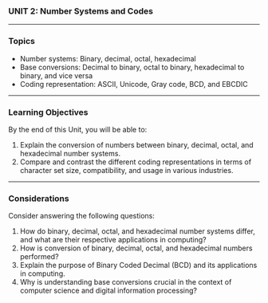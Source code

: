 ### UNIT 2: Number Systems and Codes
---
### Topics
- Number systems: Binary, decimal, octal, hexadecimal  
- Base conversions: Decimal to binary, octal to binary, hexadecimal to binary, and vice versa  
- Coding representation: ASCII, Unicode, Gray code, BCD, and EBCDIC  
---
### Learning Objectives
By the end of this Unit, you will be able to:
1. Explain the conversion of numbers between binary, decimal, octal, and hexadecimal number systems. 
2. Compare and contrast the different coding representations in terms of character set size, compatibility, and usage in various industries.
---
### Considerations
Consider answering the following questions: 
1. How do binary, decimal, octal, and hexadecimal number systems differ, and what are their respective applications in computing?  
2. How is conversion of binary, decimal, octal, and hexadecimal numbers performed? 
3. Explain the purpose of Binary Coded Decimal (BCD) and its applications in computing.    
4. Why is understanding base conversions crucial in the context of computer science and digital information processing?